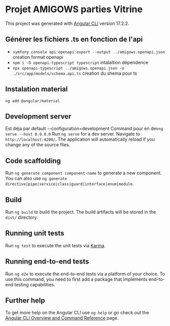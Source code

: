 # Projet AMIGOWS parties Vitrine
This project was generated with [Angular CLI](https://github.com/angular/angular-cli) version 17.2.2.

## Générer les fichiers .ts en fonction de l'api
- `symfony console api:openapi:export --output ../amigows.openapi.json` creation format openapi
- `npm i -D openapi-typescript typescript` intalaltion dépendence
- `npx openapi-typescript ../amigows.openapi.json -o ./src/app/models/schema.api.ts` creation du shema pour ts

## Instalation material
`ng add @angular/material`

## Development server
Est déja par default --configuration=development
Command pour en dev`ng serve --host 0.0.0.0`
Run `ng serve` for a dev server. Navigate to `http://localhost:4200/`. The application will automatically reload if you change any of the source files.

## Code scaffolding

Run `ng generate component component-name` to generate a new component. You can also use `ng generate directive|pipe|service|class|guard|interface|enum|module`.

## Build

Run `ng build` to build the project. The build artifacts will be stored in the `dist/` directory.

## Running unit tests

Run `ng test` to execute the unit tests via [Karma](https://karma-runner.github.io).

## Running end-to-end tests

Run `ng e2e` to execute the end-to-end tests via a platform of your choice. To use this command, you need to first add a package that implements end-to-end testing capabilities.

## Further help

To get more help on the Angular CLI use `ng help` or go check out the [Angular CLI Overview and Command Reference](https://angular.io/cli) page.
